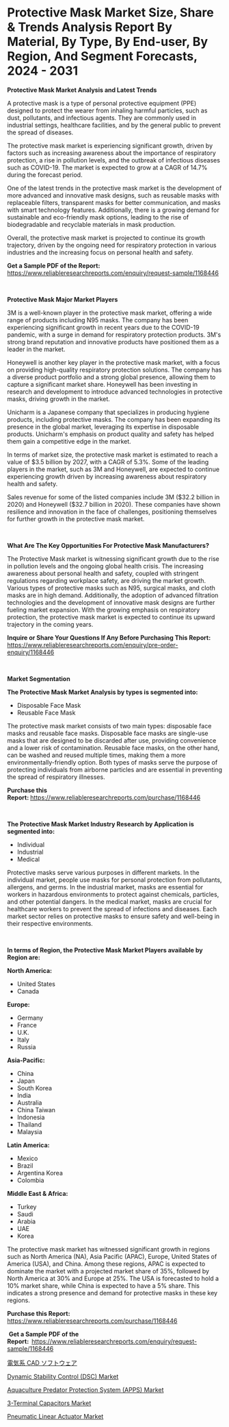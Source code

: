 <p><h1>Protective Mask Market Size, Share & Trends Analysis Report By Material, By Type, By End-user, By Region, And Segment Forecasts, 2024 - 2031</h1></p><p><strong>Protective Mask Market Analysis and Latest Trends</strong></p>
<p><p>A protective mask is a type of personal protective equipment (PPE) designed to protect the wearer from inhaling harmful particles, such as dust, pollutants, and infectious agents. They are commonly used in industrial settings, healthcare facilities, and by the general public to prevent the spread of diseases.</p><p>The protective mask market is experiencing significant growth, driven by factors such as increasing awareness about the importance of respiratory protection, a rise in pollution levels, and the outbreak of infectious diseases such as COVID-19. The market is expected to grow at a CAGR of 14.7% during the forecast period.</p><p>One of the latest trends in the protective mask market is the development of more advanced and innovative mask designs, such as reusable masks with replaceable filters, transparent masks for better communication, and masks with smart technology features. Additionally, there is a growing demand for sustainable and eco-friendly mask options, leading to the rise of biodegradable and recyclable materials in mask production.</p><p>Overall, the protective mask market is projected to continue its growth trajectory, driven by the ongoing need for respiratory protection in various industries and the increasing focus on personal health and safety.</p></p>
<p><strong>Get a Sample PDF of the Report:&nbsp;</strong> <a href="https://www.reliableresearchreports.com/enquiry/request-sample/1168446">https://www.reliableresearchreports.com/enquiry/request-sample/1168446</a></p>
<p>&nbsp;</p>
<p><strong>Protective Mask Major Market Players</strong></p>
<p><p>3M is a well-known player in the protective mask market, offering a wide range of products including N95 masks. The company has been experiencing significant growth in recent years due to the COVID-19 pandemic, with a surge in demand for respiratory protection products. 3M's strong brand reputation and innovative products have positioned them as a leader in the market.</p><p>Honeywell is another key player in the protective mask market, with a focus on providing high-quality respiratory protection solutions. The company has a diverse product portfolio and a strong global presence, allowing them to capture a significant market share. Honeywell has been investing in research and development to introduce advanced technologies in protective masks, driving growth in the market.</p><p>Unicharm is a Japanese company that specializes in producing hygiene products, including protective masks. The company has been expanding its presence in the global market, leveraging its expertise in disposable products. Unicharm's emphasis on product quality and safety has helped them gain a competitive edge in the market.</p><p>In terms of market size, the protective mask market is estimated to reach a value of $3.5 billion by 2027, with a CAGR of 5.3%. Some of the leading players in the market, such as 3M and Honeywell, are expected to continue experiencing growth driven by increasing awareness about respiratory health and safety.</p><p>Sales revenue for some of the listed companies include 3M ($32.2 billion in 2020) and Honeywell ($32.7 billion in 2020). These companies have shown resilience and innovation in the face of challenges, positioning themselves for further growth in the protective mask market.</p></p>
<p>&nbsp;</p>
<p><strong>What Are The Key Opportunities For Protective Mask Manufacturers?</strong></p>
<p><p>The Protective Mask market is witnessing significant growth due to the rise in pollution levels and the ongoing global health crisis. The increasing awareness about personal health and safety, coupled with stringent regulations regarding workplace safety, are driving the market growth. Various types of protective masks such as N95, surgical masks, and cloth masks are in high demand. Additionally, the adoption of advanced filtration technologies and the development of innovative mask designs are further fueling market expansion. With the growing emphasis on respiratory protection, the protective mask market is expected to continue its upward trajectory in the coming years.</p></p>
<p><strong>Inquire or Share Your Questions If Any Before Purchasing This Report:</strong> <a href="https://www.reliableresearchreports.com/enquiry/pre-order-enquiry/1168446">https://www.reliableresearchreports.com/enquiry/pre-order-enquiry/1168446</a></p>
<p>&nbsp;</p>
<p><strong>Market Segmentation</strong></p>
<p><strong>The Protective Mask Market Analysis by types is segmented into:</strong></p>
<p><ul><li>Disposable Face Mask</li><li>Reusable Face Mask</li></ul></p>
<p><p>The protective mask market consists of two main types: disposable face masks and reusable face masks. Disposable face masks are single-use masks that are designed to be discarded after use, providing convenience and a lower risk of contamination. Reusable face masks, on the other hand, can be washed and reused multiple times, making them a more environmentally-friendly option. Both types of masks serve the purpose of protecting individuals from airborne particles and are essential in preventing the spread of respiratory illnesses.</p></p>
<p><strong>Purchase this Report:&nbsp;</strong><a href="https://www.reliableresearchreports.com/purchase/1168446">https://www.reliableresearchreports.com/purchase/1168446</a></p>
<p>&nbsp;</p>
<p><strong>The Protective Mask Market Industry Research by Application is segmented into:</strong></p>
<p><ul><li>Individual</li><li>Industrial</li><li>Medical</li></ul></p>
<p><p>Protective masks serve various purposes in different markets. In the individual market, people use masks for personal protection from pollutants, allergens, and germs. In the industrial market, masks are essential for workers in hazardous environments to protect against chemicals, particles, and other potential dangers. In the medical market, masks are crucial for healthcare workers to prevent the spread of infections and diseases. Each market sector relies on protective masks to ensure safety and well-being in their respective environments.</p></p>
<p>&nbsp;</p>
<p><strong>In terms of Region, the Protective Mask Market Players available by Region are:</strong></p>
<p>
    <p> <strong> North America: </strong>
        <ul>
            <li>United States</li>
            <li>Canada</li>
        </ul>
        </p> 
    <p> <strong> Europe: </strong>
        <ul>
            <li>Germany</li>
            <li>France</li>
            <li>U.K.</li>
            <li>Italy</li>
            <li>Russia</li>
        </ul>
        </p> 
    <p> <strong> Asia-Pacific: </strong>
        <ul>
            <li>China</li>
            <li>Japan</li>
            <li>South Korea</li>
            <li>India</li>
            <li>Australia</li>
            <li>China Taiwan</li>
            <li>Indonesia</li>
            <li>Thailand</li>
            <li>Malaysia</li>
        </ul>
        </p> 
    <p> <strong> Latin America: </strong>
        <ul>
            <li>Mexico</li>
            <li>Brazil</li>
            <li>Argentina Korea</li>
            <li>Colombia</li>
        </ul>
        </p> 
    <p> <strong> Middle East & Africa: </strong>
        <ul>
            <li>Turkey</li>
            <li>Saudi</li>
            <li>Arabia</li>
            <li>UAE</li>
            <li>Korea</li>
        </ul>
    </p>
    </p>
<p><p>The protective mask market has witnessed significant growth in regions such as North America (NA), Asia Pacific (APAC), Europe, United States of America (USA), and China. Among these regions, APAC is expected to dominate the market with a projected market share of 35%, followed by North America at 30% and Europe at 25%. The USA is forecasted to hold a 10% market share, while China is expected to have a 5% share. This indicates a strong presence and demand for protective masks in these key regions.</p></p>
<p><strong>Purchase this Report: </strong><a href="https://www.reliableresearchreports.com/purchase/1168446">https://www.reliableresearchreports.com/purchase/1168446</a></p>
<p>&nbsp;<strong>Get a Sample PDF of the Report:&nbsp;&nbsp;</strong><a href="https://www.reliableresearchreports.com/enquiry/request-sample/1168446">https://www.reliableresearchreports.com/enquiry/request-sample/1168446</a></p>
<p><strong></strong></p>
<p><p><a href="https://medium.com/@jazminjones30/ecad%E3%82%BD%E3%83%95%E3%83%88%E3%82%A6%E3%82%A7%E3%82%A2%E5%B8%82%E5%A0%B4%E3%81%AE%E3%83%A1%E3%83%88%E3%83%AA%E3%82%AF%E3%82%B9%E3%81%AE%E5%BE%A9%E5%8F%B7%E5%8C%96-%E5%B8%82%E5%A0%B4%E3%82%B7%E3%82%A7%E3%82%A2-%E3%83%88%E3%83%AC%E3%83%B3%E3%83%89-%E3%81%8A%E3%82%88%E3%81%B3%E6%88%90%E9%95%B7%E3%83%91%E3%82%BF%E3%83%BC%E3%83%B3-6b02b4020321">電気系 CAD ソフトウェア</a></p><p><a href="https://view.publitas.com/reportprime-1/decoding-the-dynamic-stability-control-dsc-market-a-deep-dive-into-the-latest-market-trends-market-segmentation-and-competitive-analysis/">Dynamic Stability Control (DSC) Market</a></p><p><a href="https://view.publitas.com/reportprime-1/aquaculture-predator-protection-system-apps-market-size-and-examines-its-market-scope-with-a-primary-focus-on-growth-opportunities-and-forecasted-trends-spanning-from-2024-to-2031/">Aquaculture Predator Protection System (APPS) Market</a></p><p><a href="https://github.com/shotows/Market-Research-Report-List-1/blob/main/3-terminal-capacitors-market.md">3-Terminal Capacitors Market</a></p><p><a href="https://picayune-night-cbd.notion.site/Pneumatic-Linear-Actuator-Market-Offers-Provide-Insightful-Data-for-the-Time-Period-from-2024-to-203-27da8a4c7a8741f7a2ec4f9850bcd165">Pneumatic Linear Actuator Market</a></p></p>